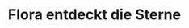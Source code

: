 ---
title: Flora entdeckt die Sterne
shop_url: https://buchshop.bod.de/flora-entdeckt-die-sterne-natalie-bock-9783769314830
lang: de
description: Flora entdeckt die Sterne nimmt ihre kleinen Leser:innen mit in die Welt der kleinen Blume Flora, welche die Sterne für sich entdeckt. Ein liebevoll illustriertes Buch für Kinder, das zum Entdecken der Welt anregt.
---